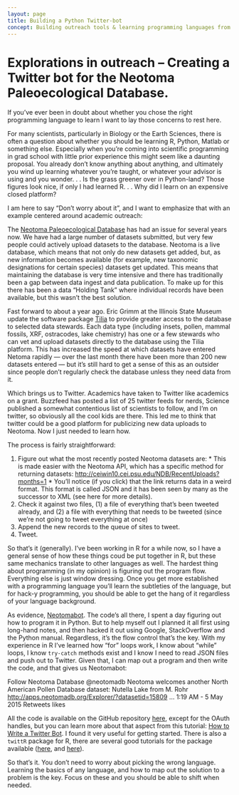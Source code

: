 ```yaml
---
layout: page
title: Building a Python Twitter-bot
concept: Building outreach tools & learning programming languages from concepts.
---
```


# Explorations in outreach – Creating a Twitter bot for the Neotoma Paleoecological Database.

If you’ve ever been in doubt about whether you chose the right programming language to learn I want to lay those concerns to rest here.

For many scientists, particularly in Biology or the Earth Sciences, there is often a question about whether you should be learning R, Python, Matlab or something else.  Especially when you’re coming into scientific programming in grad school with little prior experience this might seem like a daunting proposal.  You already don’t know anything about anything, and ultimately you wind up learning whatever you’re taught, or whatever your advisor is using and you wonder. . . Is the grass greener over in Python-land? Those figures look nice, if only I had learned R. . . Why did I learn on an expensive closed platform?

I am here to say “Don’t worry about it”, and I want to emphasize that with an example centered around academic outreach:

The [Neotoma Paleoecological Database](http://neotomadb.org/) has had an issue for several years now.  We have had a large number of datasets submitted, but very few people could actively upload datasets to the database.  Neotoma is a live database, which means that not only do new datasets get added, but, as new information becomes available (for example, new taxonomic designations for certain species) datasets get updated.  This means that maintaining the database is very time intensive and there has traditionally been a gap between data ingest and data publication.  To make up for this there has been a data “Holding Tank” where individual records have been available, but this wasn’t the best solution.

Fast forward to about a year ago. Eric Grimm at the Illinois State Museum update the software package [Tilia](http://tiliait.com) to provide greater access to the database to selected data stewards.  Each data type (including insets, pollen, mammal fossils, XRF, ostracodes, lake chemistry) has one or a few stewards who can vet and upload datasets directly to the database using the Tilia platform. This has increased the speed at which datasets have entered Netoma rapidly — over the last month there have been more than 200 new datasets entered — but it’s still hard to get a sense of this as an outsider since people don’t regularly check the database unless they need data from it.

Which brings us to Twitter. Academics have taken to Twitter like academics on a grant.  Buzzfeed has posted a list of 25 twitter feeds for nerds, Science published a somewhat contentious list of scientists to follow, and I’m on twitter, so obviously all the cool kids are there. This led me to think that twitter could be a good platform for publicizing new data uploads to Neotoma.  Now I just needed to learn how.

The process is fairly straightforward:

  1. Figure out what the most recently posted Neotoma datasets are:
    * This is made easier with the Neotoma API, which has a specific method for returning datasets: http://ceiwin10.cei.psu.edu/NDB/RecentUploads?months=1
    * You’ll notice (if you click) that the link returns data in a weird format.  This format is called JSON and it has been seen by many as the successor to XML (see here for more details).
  2. Check it against two files, (1) a file of everything that’s been tweeted already, and (2) a file with everything that needs to be tweeted (since we’re not going to tweet everything at once)
  3. Append the new records to the queue of sites to tweet.
  4. Tweet.

So that’s it (generally).  I’ve been working in R for a while now, so I have a general sense of how these things coud be put together in R, but these same mechanics translate to other languages as well. The hardest thing about programming (in my opinion) is figuring out the program flow. Everything else is just window dressing. Once you get more established with a programming language you’ll learn the subtleties of the language, but for hack-y programming, you should be able to get the hang of it regardless of your language background.

As evidence, [Neotomabot](https://github.com/SimonGoring/NeotomaBot/). The code’s all there, I spent a day figuring out how to program it in Python. But to help myself out I planned it all first using long-hand notes, and then hacked it out using Google, StackOverflow and the Python manual.  Regardless, it’s the flow control that’s the key. With my experience in R I’ve learned how “for” loops work, I know about “while” loops, I know `try-catch` methods exist and I know I need to read JSON files and push out to Twitter. Given that, I can map out a program and then write the code, and that gives us Neotomabot:

 Follow
 Neotoma Database ‎@neotomadb
Neotoma welcomes another North American Pollen Database dataset: Nutella Lake from M. Rohr http://apps.neotomadb.org/Explorer/?datasetid=15809 …
1:19 AM - 5 May 2015
  Retweets   likes

All the code is available on the GitHub repository [here](https://github.com/SimonGoring/neotomabot), except for the OAuth handles, but you can learn more about that aspect from this tutorial: [How to Write a Twitter Bot](http://www.dototot.com/how-to-write-a-twitter-bot-with-python-and-tweepy/). I found it very useful for getting started.  There is also a `twittR` package for R, there are several good tutorials for the package available ([here](http://davetang.org/muse/2013/04/06/using-the-r_twitter-package/), and [here](http://www.r-bloggers.com/getting-started-with-twitter-in-r/)).

So that’s it.  You don’t need to worry about picking the wrong language. Learning the basics of any language, and how to map out the solution to a problem is the key.  Focus on these and you should be able to shift when needed.